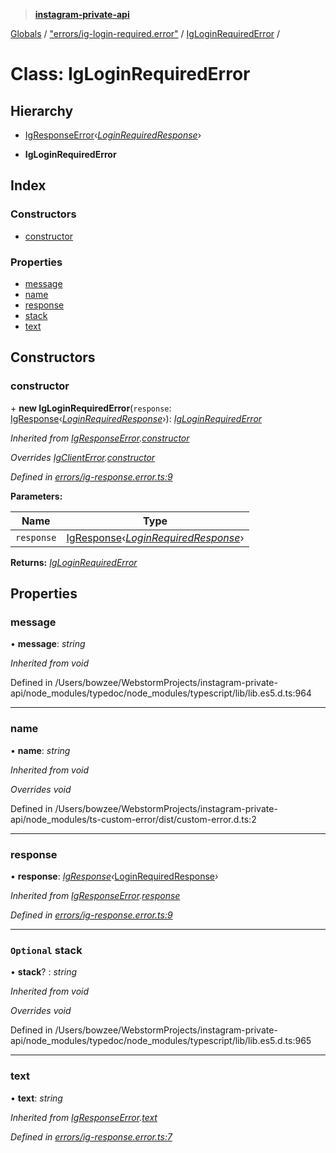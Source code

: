> **[instagram-private-api](../README.md)**

[Globals](../README.md) / ["errors/ig-login-required.error"](../modules/_errors_ig_login_required_error_.md) / [IgLoginRequiredError](_errors_ig_login_required_error_.igloginrequirederror.md) /

# Class: IgLoginRequiredError

## Hierarchy

  * [IgResponseError](_errors_ig_response_error_.igresponseerror.md)‹*[LoginRequiredResponse](../interfaces/_responses_login_required_response_.loginrequiredresponse.md)*›

  * **IgLoginRequiredError**

## Index

### Constructors

* [constructor](_errors_ig_login_required_error_.igloginrequirederror.md#constructor)

### Properties

* [message](_errors_ig_login_required_error_.igloginrequirederror.md#message)
* [name](_errors_ig_login_required_error_.igloginrequirederror.md#name)
* [response](_errors_ig_login_required_error_.igloginrequirederror.md#response)
* [stack](_errors_ig_login_required_error_.igloginrequirederror.md#optional-stack)
* [text](_errors_ig_login_required_error_.igloginrequirederror.md#text)

## Constructors

###  constructor

\+ **new IgLoginRequiredError**(`response`: [IgResponse](../modules/_types_common_types_.md#igresponse)‹*[LoginRequiredResponse](../interfaces/_responses_login_required_response_.loginrequiredresponse.md)*›): *[IgLoginRequiredError](_errors_ig_login_required_error_.igloginrequirederror.md)*

*Inherited from [IgResponseError](_errors_ig_response_error_.igresponseerror.md).[constructor](_errors_ig_response_error_.igresponseerror.md#constructor)*

*Overrides [IgClientError](_errors_ig_client_error_.igclienterror.md).[constructor](_errors_ig_client_error_.igclienterror.md#constructor)*

*Defined in [errors/ig-response.error.ts:9](https://github.com/dilame/instagram-private-api/blob/01eb399/src/errors/ig-response.error.ts#L9)*

**Parameters:**

Name | Type |
------ | ------ |
`response` | [IgResponse](../modules/_types_common_types_.md#igresponse)‹*[LoginRequiredResponse](../interfaces/_responses_login_required_response_.loginrequiredresponse.md)*› |

**Returns:** *[IgLoginRequiredError](_errors_ig_login_required_error_.igloginrequirederror.md)*

## Properties

###  message

• **message**: *string*

*Inherited from void*

Defined in /Users/bowzee/WebstormProjects/instagram-private-api/node_modules/typedoc/node_modules/typescript/lib/lib.es5.d.ts:964

___

###  name

• **name**: *string*

*Inherited from void*

*Overrides void*

Defined in /Users/bowzee/WebstormProjects/instagram-private-api/node_modules/ts-custom-error/dist/custom-error.d.ts:2

___

###  response

• **response**: *[IgResponse](../modules/_types_common_types_.md#igresponse)‹*[LoginRequiredResponse](../interfaces/_responses_login_required_response_.loginrequiredresponse.md)*›*

*Inherited from [IgResponseError](_errors_ig_response_error_.igresponseerror.md).[response](_errors_ig_response_error_.igresponseerror.md#response)*

*Defined in [errors/ig-response.error.ts:9](https://github.com/dilame/instagram-private-api/blob/01eb399/src/errors/ig-response.error.ts#L9)*

___

### `Optional` stack

• **stack**? : *string*

*Inherited from void*

*Overrides void*

Defined in /Users/bowzee/WebstormProjects/instagram-private-api/node_modules/typedoc/node_modules/typescript/lib/lib.es5.d.ts:965

___

###  text

• **text**: *string*

*Inherited from [IgResponseError](_errors_ig_response_error_.igresponseerror.md).[text](_errors_ig_response_error_.igresponseerror.md#text)*

*Defined in [errors/ig-response.error.ts:7](https://github.com/dilame/instagram-private-api/blob/01eb399/src/errors/ig-response.error.ts#L7)*